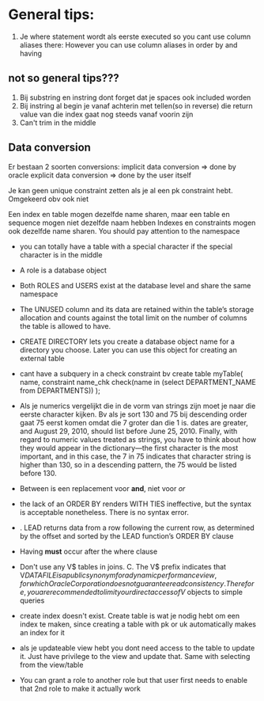 # General tips:

1. Je where statement wordt als eerste executed so you cant use column aliases there:
However you can use column aliases in order by and having





## not so general tips???
1. Bij substring en instring dont forget dat je spaces ook included worden
2. Bij instring al begin je vanaf achterin met tellen(so in reverse) die return value van die index gaat nog steeds vanaf voorin zijn
3. Can't trim in the middle



## Data conversion
Er bestaan 2 soorten conversions:
implicit data conversion  => done by oracle
explicit data conversion => done by the user itself



Je kan geen unique constraint zetten als je al een pk constraint hebt.
Omgekeerd obv ook niet



Een index en table mogen dezelfde name sharen, maar een table en sequence mogen niet dezelfde naam hebben
Indexes en constraints mogen ook dezelfde name sharen. You should pay attention to the namespace

- you can totally have a table with a special character if the special character is in the middle
- A role is a database object
- Both ROLES and USERS exist at the database level and share
the same namespace
- The UNUSED column and its data are retained within the table’s
storage allocation and counts against the total limit on the number of
columns the table is allowed to have.
- CREATE DIRECTORY lets you create a database object name for a
directory you choose. Later you can use this object for creating an external
table
- cant have a subquery in a check constraint bv 
 create table myTable(
    name,
    constraint name_chk check(name in (select DEPARTMENT_NAME from DEPARTMENTS))
);

- Als je numerics vergelijkt die in de vorm van strings zijn moet je naar die eerste character kijken. Bv
    als je sort 130 and 75 bij descending order gaat 75 eerst komen omdat die 7 groter dan die 1 is. 
    dates are greater, and August 29, 2010, should list before June 25,
    2010. Finally, with regard to numeric values treated as strings, you have to
    think about how they would appear in the dictionary—the first character is
    the most important, and in this case, the 7 in 75 indicates that character
    string is higher than 130, so in a descending pattern, the 75 would be listed
    before 130.

- Between is een replacement voor **and**, niet voor *or*
- the lack of an ORDER BY
    renders WITH TIES ineffective, but the syntax is acceptable nonetheless.
    There is no syntax error.
- . LEAD returns data from a row following the
current row, as determined by the offset and sorted by the LEAD function’s
ORDER BY clause
- Having **must** occur after the where clause
- Don't use any V$ tables in joins. C. The V$ prefix indicates that V$DATAFILE is a public synonym
for a dynamic performance view, for which Oracle Corporation does not
guarantee read consistency. Therefore, you are recommended to limit your
direct access of V$ objects to simple queries
- create index doesn't exist. Create table is wat je nodig hebt om een index te maken, since
creating a table with pk or uk automatically makes an index for it
- als je updateable view hebt you dont need access to the table to update it. Just have privilege to the view and update that. Same with selecting from the view/table
- You can grant  a role to another role but that user first needs to enable that 2nd role to make it actually work